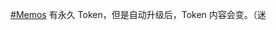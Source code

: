 <p><a href="https://e5n.cc/tags/Memos" class="mention hashtag" rel="tag">#<span>Memos</span></a> 有永久 Token，但是自动升级后，Token 内容会变。（迷</p>